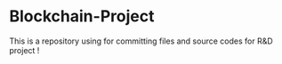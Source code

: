 # Blockchain-Project

This is a repository using for committing files and source codes for R&D project !
